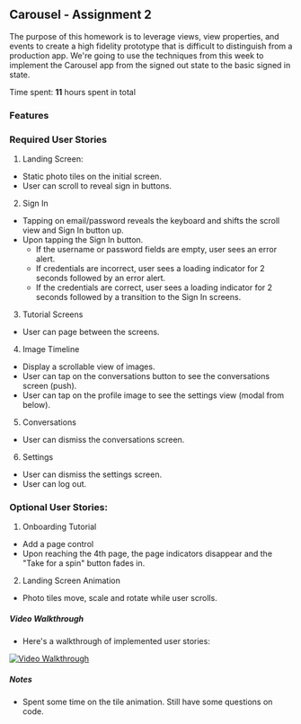 ## Carousel - Assignment 2

The purpose of this homework is to leverage views, view properties, and events to create a high fidelity prototype that is difficult to distinguish from a production app. We're going to use the techniques from this week to implement the Carousel app from the signed out state to the basic signed in state.

Time spent: **11** hours spent in total

### Features

### Required User Stories
1. Landing Screen: 
  - Static photo tiles on the initial screen.
  - User can scroll to reveal sign in buttons.
2. Sign In
  - Tapping on email/password reveals the keyboard and shifts the scroll view and Sign In button up.
  - Upon tapping the Sign In button.
    - If the username or password fields are empty, user sees an error alert.
    - If credentials are incorrect, user sees a loading indicator for 2 seconds followed by an error alert.
    - If the credentials are correct, user sees a loading indicator for 2 seconds followed by a transition to the Sign In screens.
3. Tutorial Screens
  - User can page between the screens.
4. Image Timeline
  - Display a scrollable view of images.
  - User can tap on the conversations button to see the conversations screen (push).
  - User can tap on the profile image to see the settings view (modal from below).
5. Conversations
  - User can dismiss the conversations screen.
6. Settings
  - User can dismiss the settings screen.
  - User can log out.

### Optional User Stories:
1. Onboarding Tutorial
  - Add a page control
  - Upon reaching the 4th page, the page indicators disappear and the "Take for a spin" button fades in.
  
2. Landing Screen Animation
  - Photo tiles move, scale and rotate while user scrolls.


##### Video Walkthrough 
- Here's a walkthrough of implemented user stories:

<a href="carousel-demo.gif" target="_blank"><img src='carousel-demo.gif' title='Video Walkthrough' width='' alt='Video Walkthrough' /></a>


##### Notes
- Spent some time on the tile animation. Still have some questions on code.



